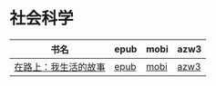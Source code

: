 # 社会科学

| 书名 | epub | mobi | azw3 |
| --- | --- | --- | --- |
| [在路上：我生活的故事](http://ct.dalanmei.com/f/31084289-571919669-8156c8) | [epub](http://ct.dalanmei.com/f/31084289-571919669-8156c8) | [mobi](http://ct.dalanmei.com/f/31084289-571558976-2bf1b4) | [azw3](http://ct.dalanmei.com/f/31084289-572211394-e6aba9) |
